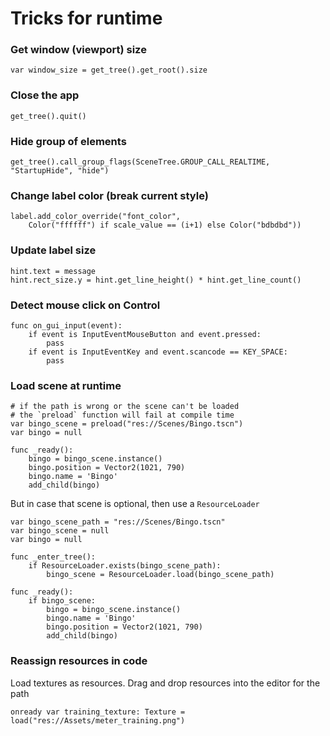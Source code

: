 # Tricks for runtime

### Get window (viewport) size

```gdscript
var window_size = get_tree().get_root().size
```

### Close the app

```gdscript
get_tree().quit()
```

### Hide group of elements

```gdscript
get_tree().call_group_flags(SceneTree.GROUP_CALL_REALTIME, "StartupHide", "hide")
```

### Change label color (break current style)

```gdscript
label.add_color_override("font_color",
    Color("ffffff") if scale_value == (i+1) else Color("bdbdbd"))
```

### Update label size

```gdscript
hint.text = message
hint.rect_size.y = hint.get_line_height() * hint.get_line_count()
```

### Detect mouse click on Control

```gdscript
func on_gui_input(event):
    if event is InputEventMouseButton and event.pressed:
        pass
    if event is InputEventKey and event.scancode == KEY_SPACE:
        pass
```

### Load scene at runtime

```gdscript
# if the path is wrong or the scene can't be loaded
# the `preload` function will fail at compile time
var bingo_scene = preload("res://Scenes/Bingo.tscn")
var bingo = null

func _ready():
	bingo = bingo_scene.instance()
	bingo.position = Vector2(1021, 790)
	bingo.name = 'Bingo'
	add_child(bingo)
```

But in case that scene is optional, then use a `ResourceLoader`

```gdscript
var bingo_scene_path = "res://Scenes/Bingo.tscn"
var bingo_scene = null
var bingo = null

func _enter_tree():
	if ResourceLoader.exists(bingo_scene_path):
		bingo_scene = ResourceLoader.load(bingo_scene_path)

func _ready():
	if bingo_scene:
		bingo = bingo_scene.instance()
		bingo.name = 'Bingo'
		bingo.position = Vector2(1021, 790)
		add_child(bingo)
```

### Reassign resources in code

Load textures as resources. Drag and drop resources into the editor for the path

```gdscript
onready var training_texture: Texture = load("res://Assets/meter_training.png")
```
